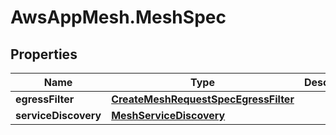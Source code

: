 # AwsAppMesh.MeshSpec

## Properties

Name | Type | Description | Notes
------------ | ------------- | ------------- | -------------
**egressFilter** | [**CreateMeshRequestSpecEgressFilter**](CreateMeshRequestSpecEgressFilter.md) |  | [optional] 
**serviceDiscovery** | [**MeshServiceDiscovery**](MeshServiceDiscovery.md) |  | [optional] 


